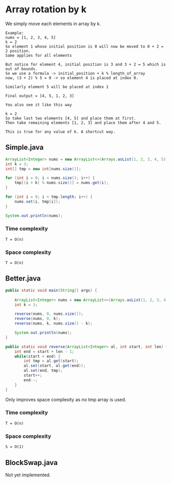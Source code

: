 # Array rotation by k

We simply move each elements in array by k.

```
Example:
nums = [1, 2, 3, 4, 5]
k = 2
So element 1 whose initial position is 0 will now be moved to 0 + 2 = 2 position.
Same applies for all elements

But notice for element 4, initial position is 3 and 3 + 2 = 5 which is out of bounds.
So we use a formula -> initial_position + k % length_of_array
now, (3 + 2) % 5 = 0 -> so element 4 is placed at index 0.

Similarly element 5 will be placed at index 1

Final output = [4, 5, 1, 2, 3]

You also see it like this way

k = 2
So take last two elements [4, 5] and place them at first.
Then take remaining elements [1, 2, 3] and place them after 4 and 5.

This is true for any value of k. A shortcut way.
```

## Simple.java
```java
ArrayList<Integer> nums = new ArrayList<>(Arrays.asList(1, 2, 3, 4, 5));
int k = 3;
int[] tmp = new int[nums.size()];

for (int i = 0; i < nums.size(); i++) {
    tmp[(i + k) % nums.size()] = nums.get(i);
}

for (int i = 0; i < tmp.length; i++) {
    nums.set(i, tmp[i]);
}

System.out.println(nums);
```

### Time complexity
``T = O(n)``

### Space complexity
``T = O(n)``

## Better.java

```java
public static void main(String[] args) {
    
    ArrayList<Integer> nums = new ArrayList<>(Arrays.asList(1, 2, 3, 4, 5));
    int k = 3;

    reverse(nums, 0, nums.size());
    reverse(nums, 0, k);
    reverse(nums, k, nums.size() - k);

    System.out.println(nums);
}

public static void reverse(ArrayList<Integer> al, int start, int len) {
    int end = start + len - 1;
    while(start < end) {
        int tmp = al.get(start);
        al.set(start, al.get(end));
        al.set(end, tmp);
        start++;
        end--;
    }
}
```

Only improves space complexity as no tmp array is used.

### Time complexity
``T = O(n)``

### Space complexity
``S = O(1)``


## BlockSwap.java

Not yet implemented.

